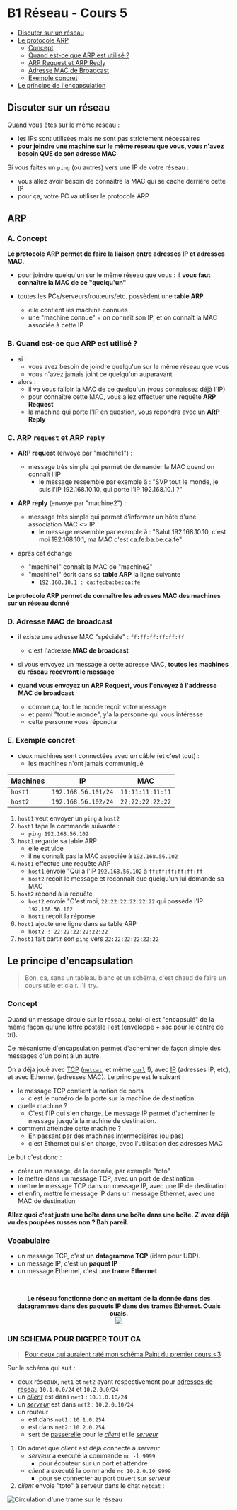 # B1 Réseau - Cours 5

* [Discuter sur un réseau](#discuter-sur-un-réseau)
* [Le protocole ARP](#arp)
  * [Concept](#a-concept)
  * [Quand est-ce que ARP est utilisé ?](#b-quand-est-ce-que-arp-est-utilisé-)
  * [ARP Request et ARP Reply](#c-arp-request-et-arp-reply)
  * [Adresse MAC de Broadcast](#d-adresse-mac-de-broadcast)
  * [Exemple concret](#e-exemple-concret)
* [Le principe de l'encapsulation](#le-principe-dencapsulation)

## Discuter sur un réseau

Quand vous êtes sur le même réseau :
* les IPs sont utilisées mais ne sont pas strictement nécessaires
* **pour joindre une machine sur le même réseau que vous, vous n'avez besoin QUE de son adresse MAC**

Si vous faites un `ping` (ou autres) vers une IP de votre réseau :
* vous allez avoir besoin de connaître la MAC qui se cache derrière cette IP
* pour ça, votre PC va utiliser le protocole ARP

## ARP

### A. Concept

**Le protocole ARP permet de faire la liaison entre adresses IP et adresses MAC.**

* pour joindre quelqu'un sur le même réseau que vous : **il vous faut connaître la MAC de ce "quelqu'un"**

* toutes les PCs/serveurs/routeurs/etc. possèdent une **table ARP**
  * elle contient les machine connues
  * une "machine connue" = on connaît son IP, et on connaît la MAC associée à cette IP

### B. Quand est-ce que ARP est utilisé ?

* si :
  * vous avez besoin de joindre quelqu'un sur le même réseau que vous
  * vous n'avez jamais joint ce quelqu'un auparavant
* alors :
  * il va vous falloir la MAC de ce quelqu'un (vous connaissez déjà l'IP)
  * pour connaître cette MAC, vous allez effectuer une requête **ARP Request**
  * la machine qui porte l'IP en question, vous répondra avec un **ARP Reply**

### C. ARP `request` et ARP `reply`

* **ARP request** (envoyé par "machine1") :
  * message très simple qui permet de demander la MAC quand on connaît l'IP
    * le message ressemble par exemple à : "SVP tout le monde, je suis l'IP 192.168.10.10, qui porte l'IP 192.168.10.1 ?"


* **ARP reply** (envoyé par "machine2") :
  * message très simple qui permet d'informer un hôte d'une association MAC <> IP
    * le message ressemble par exemple à : "Salut 192.168.10.10, c'est moi 192.168.10.1, ma MAC c'est ca:fe:ba:be:ca:fe"

* après cet échange
  * "machine1" connaît la MAC de "machine2"
  * "machine1" écrit dans sa **table ARP** la ligne suivante 
    * `192.168.10.1 : ca:fe:ba:be:ca:fe`

**Le protocole ARP permet de connaître les adresses MAC des machines sur un réseau donné**

### D. Adresse MAC de broadcast

* il existe une adresse  MAC "spéciale" : `ff:ff:ff:ff:ff:ff`
  * c'est l'adresse **MAC de broadcast**

* si vous envoyez un message à cette adresse MAC, **toutes les machines du réseau recevront le message**

* **quand vous envoyez un ARP Request, vous l'envoyez à l'addresse MAC de broadcast**
  * comme ça, tout le monde reçoit votre message
  * et parmi "tout le monde", y'a la personne qui vous intéresse
  * cette personne vous répondra

### E. Exemple concret

* deux machines sont connectées avec un câble (et c'est tout) :
  * les machines n'ont jamais communiqué

Machines | IP | MAC
--- | --- | ---
`host1` | `192.168.56.101/24` | `11:11:11:11:11`
`host2` | `192.168.56.102/24` | `22:22:22:22:22`

1. `host1` veut envoyer un `ping` à `host2`
2. `host1` tape la commande suivante :
    * `ping 192.168.56.102`
3. `host1` regarde sa table ARP
    * elle est vide
    * il ne connaît pas la MAC associée à `192.168.56.102`
4. `host1` effectue une requête ARP
    * `host1` envoie "Qui a l'IP `192.168.56.102` à `ff:ff:ff:ff:ff:ff`
    * `host2` reçoit le message et reconnaît que quelqu'un lui demande sa MAC
5. `host2` répond à la requête
    * `host2` envoie "C'est moi, `22:22:22:22:22:22` qui possède l'IP `192.168.56.102`
    * `host1` reçoit la réponse
6. `host1` ajoute une ligne dans sa table ARP
    * `host2 : 22:22:22:22:22:22`
7. `host1` fait partir son `ping` vers `22:22:22:22:22:22`

## Le principe d'encapsulation

> Bon, ça, sans un tableau blanc et un schéma, c'est chaud de faire un cours utile et clair. I'll try.

### Concept

Quand un message circule sur le réseau, celui-ci est "encapsulé" de la même façon qu'une lettre postale l'est (enveloppe + sac pour le centre de tri).  

Ce mécanisme d'encapsulation permet d'acheminer de façon simple des messages d'un point à un autre.  

On a déjà joué avec [TCP](./lexique.md#tcp--transmission-control-protocol) ([`netcat`](./lexique.md#nc-ou-netcat), et même [`curl`](./lexique.md#curl-et-wget) !), avec [IP](./lexique.md#ip--internet-protocol) (adresses IP, etc), et avec Ethernet (adresses MAC). Le principe est le suivant : 
* le message TCP contient la notion de ports
  * c'est le numéro de la porte sur la machine de destination.
* quelle machine ? 
  * C'est l'IP qui s'en charge. Le message IP permet d'acheminer le message jusqu'à la machine de destination. 
* comment atteindre cette machine ? 
  * En passant par des machines intermédiaires (ou pas)
  * c'est Ethernet qui s'en charge, avec l'utilisation des adresses MAC

Le but c'est donc : 
* créer un message, de la donnée, par exemple "toto"
* le mettre dans un message TCP, avec un port de destination
* mettre le message TCP dans un message IP, avec une IP de destination
* et enfin, mettre le message IP dans un message Ethernet, avec une MAC de destination

**Allez quoi c'est juste une boîte dans une boîte dans une boîte. Z'avez déjà vu des poupées russes non ? Bah pareil.**

### Vocabulaire

* un message TCP, c'est un **datagramme TCP** (idem pour UDP).
* un message IP, c'est un **paquet IP**
* un message Ethernet, c'est une **trame Ethernet**

<br><p align="center">
  <b>Le réseau fonctionne donc en mettant de la donnée dans des datagrammes dans des paquets IP dans des trames Ethernet. Ouais ouais.</b><br>
  <img src="./pic/5-mindblown.gif">
</p>

### UN SCHEMA POUR DIGERER TOUT CA

> [Pour ceux qui auraient raté mon schéma Paint du premier cours <3](./pic/5-encapsulation-super-schema-frer.png)

Sur le schéma qui suit :
* deux réseaux, `net1` et `net2` ayant respectivement pour [adresses de réseau](./lexique.md#adresse-de-réseau) `10.1.0.0/24` et `10.2.0.0/24`
* un [*client*](./3.md#clientserveur) est dans `net1` : `10.1.0.10/24`
* un [*serveur*](./3.md#clientserveur) est dans `net2` : `10.2.0.10/24`
* un routeur
  * est dans `net1` : `10.1.0.254`
  * est dans `net2` : `10.2.0.254`
  * sert de [passerelle](./lexique.md#passerelle-ou-gateway) pour le [*client*](./3.md#clientserveur) et le [*serveur*](./3.md#clientserveur)

1. On admet que *client* est déjà connecté à *serveur*
    * *serveur* a executé la commande `nc -l 9999`
      * pour écouteur sur un port et attendre
    * *client* a executé la commande `nc 10.2.0.10 9999`
      * pour se connecter au port ouvert sur *serveur*
2. *client* envoie "toto" à serveur dans le chat `netcat` :

![Circulation d'une trame sur le réseau](./pic/5-circulation-de-trame.png "Circulation d'une trame sur le réseau")